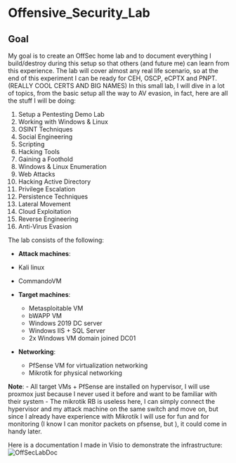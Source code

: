 # Offensive_Security_Lab

## Goal

My goal is to create an OffSec home lab and to document everything I build/destroy during this setup so that others (and future me) can learn from this experience.
The lab will cover almost any real life scenario, so at the end of this experiment I can be ready for CEH, OSCP, eCPTX and PNPT. (REALLY COOL CERTS AND BIG NAMES)
In this small lab, I will dive in a lot of topics, from the basic setup all the way to AV evasion, in fact, here are all the stuff I will be doing:
1. Setup a Pentesting Demo Lab
2. Working with Windows & Linux
3. OSINT Techniques
4. Social Engineering
5. Scripting
6. Hacking Tools
7. Gaining a Foothold
8. Windows & Linux Enumeration
9. Web Attacks
10. Hacking Active Directory
11. Privilege Escalation
12. Persistence Techniques
13. Lateral Movement
14. Cloud Exploitation
15. Reverse Engineering
16. Anti-Virus Evasion

The lab consists of the following:
  - **Attack machines**:
- Kali linux
-  CommandoVM
  
  - **Target machines**:
    - Metasploitable VM
    - bWAPP VM
    - Windows 2019 DC server
    - Windows IIS + SQL Server
    - 2x Windows VM domain joined DC01
  
  - **Networking**:
    - PfSense VM for virtualization networking
    - Mikrotik for physical networking

**Note**: - All target VMs + PfSense are installed on hypervisor, I will use proxmox just because I never used it before and want to be familiar with their system
      - The mikrotik RB is useless here, I can simply connect the hypervisor and my attack machine on the same switch and move on, but since I already have experience with Mikrotik I will use for fun and for monitoring (I know I can monitor packets on pfsense, but ), it could come in handy later.
      
Here is a documentation I made in Visio to demonstrate the infrastructure:
![OffSecLabDoc](https://github.com/user-attachments/assets/ba850ccc-f008-45ce-a56c-21ae1931c86f)

